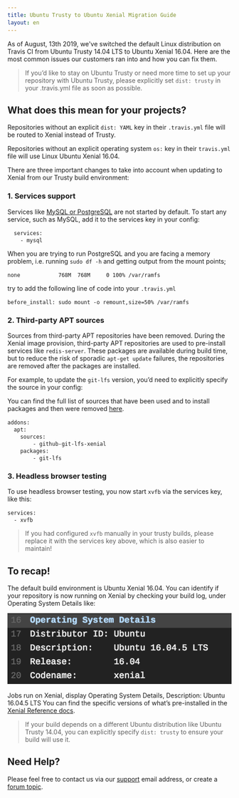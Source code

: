 ```yaml
---
title: Ubuntu Trusty to Ubuntu Xenial Migration Guide
layout: en
---
```


As of August, 13th 2019, we've switched the default Linux distribution on Travis CI from Ubuntu Trusty 14.04 LTS to
Ubuntu Xenial 16.04. Here are the most common issues our customers ran into and how you can fix them.

> If you’d like to stay on Ubuntu Trusty or need more time to set up your repository with Ubuntu Trusty, 
please explicitly set `dist: trusty` in your .travis.yml file as soon as possible.

## What does this mean for your projects?

Repositories without an explicit `dist: YAML` key in their `.travis.yml` file will be routed to Xenial instead of Trusty.

Repositories without an explicit operating system `os:` key in their `travis.yml` file will use Linux Ubuntu Xenial 16.04.

There are three important changes to take into account when updating to Xenial from our Trusty build environment:

### 1. Services support

Services like [MySQL or PostgreSQL](https://docs.travis-ci.com/user/database-setup/) are not started by default. To start any service, such as MySQL, add it to the services key in your config:

```
  services:
    - mysql
```

When you are trying to run PostgreSQL and you are facing a memory problem, i.e. running `sudo df -h` and getting output from the mount points;

```
none            768M  768M     0 100% /var/ramfs
```

try to add the following line of code into your `.travis.yml`

```
before_install: sudo mount -o remount,size=50% /var/ramfs
```

### 2. Third-party APT sources

Sources from third-party APT repositories have been removed. During the Xenial image provision, third-party APT repositories are used to pre-install services like `redis-server`. These packages are available during build time, but to reduce the risk of sporadic `apt-get update` failures, the repositories are removed after the packages are installed.

For example, to update the `git-lfs` version, you’d need to explicitly specify the source in your config:

You can find the full list of sources that have been used and to install packages and then were removed [here](https://docs.travis-ci.com/user/reference/xenial#third-party-apt-repositories-removed).

```
addons:
  apt:
    sources:
    	- github-git-lfs-xenial
    packages:
    	- git-lfs
```

### 3. Headless browser testing

To use headless browser testing, you now start `xvfb` via the services key, like this:

```
services:
  - xvfb
```

> If you had configured `xvfb` manually in your trusty builds, please replace it with the services key above, which is also easier to maintain!

## To recap!

The default build environment is Ubuntu Xenial 16.04. You can identify if your repository is now running on Xenial by checking your build log, under Operating System Details like:

![OS details](/images/2019-04-15-xenial-build-log.png)

Jobs run on Xenial, display Operating System Details, Description: Ubuntu 16.04.5 LTS
You can find the specific versions of what’s pre-installed in the [Xenial Reference docs](/user/reference/xenial/).

> If your build depends on  a different Ubuntu distribution like Ubuntu Trusty 14.04, you can explicitly specify `dist: trusty` to ensure your build will use it.


## Need Help?

Please feel free to contact us via our [support](mailto:support@travis-ci.com?subject=Issues%20migrating%20my%20build%20to%20Xenial) email address, or create a [forum topic](https://travis-ci.community/c/environments/xenial).
